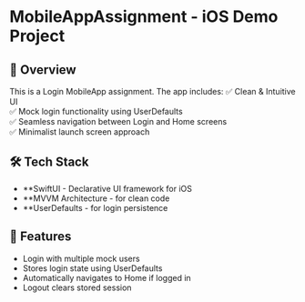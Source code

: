 # MobileAppAssignment - iOS Demo Project

## 📌 Overview
This is a Login MobileApp assignment. The app includes:
✅ Clean & Intuitive UI  
✅ Mock login functionality using UserDefaults  
✅ Seamless navigation between Login and Home screens  
✅ Minimalist launch screen approach  

## 🛠️ Tech Stack
- **SwiftUI - Declarative UI framework for iOS  
- **MVVM Architecture - for clean code  
- **UserDefaults - for login persistence  

## 🚀 Features
- Login with multiple mock users
- Stores login state using UserDefaults
- Automatically navigates to Home if logged in
- Logout clears stored session

